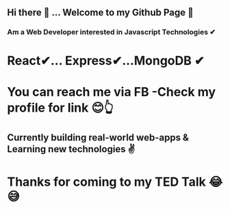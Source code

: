 ## Hi there 👋 ... Welcome to my Github Page 💙
### Am a Web Developer interested in Javascript Technologies ✔
# React✔... Express✔...MongoDB ✔
# You can reach me via FB -Check my profile for link 😊👆
## Currently building real-world web-apps & Learning new technologies ✌
# Thanks for coming to my TED Talk 😂😅

<!--
**ProCode47/ProCode47** is a ✨ _special_ ✨ repository because its `README.md` (this file) appears on your GitHub profile.

Here are some ideas to get you started:

- 🔭 I’m currently working on ...
- 🌱 I’m currently learning ...
- 👯 I’m looking to collaborate on ...
- 🤔 I’m looking for help with ...
- 💬 Ask me about ...
- 📫 How to reach me: ...
- 😄 Pronouns: ...
- ⚡ Fun fact: ...
-->
